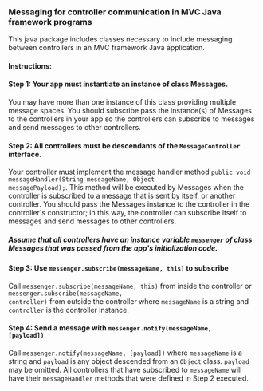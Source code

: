 ### Messaging for controller communication in MVC Java framework programs

This java package includes classes necessary to include messaging between controllers in an MVC framework
Java application.

#### Instructions:

#### Step 1: Your app must instantiate an instance of class Messages.  

You may have more than one instance of
this class providing multiple message spaces.  You should subscribe pass the instance(s) of Messages to the 
controllers in your app so the controllers can subscribe to messages and send messages to other controllers.

#### Step 2: All controllers must be descendants of the <code>MessageController</code> interface.  

Your controller must implement 
the message handler method <code>public void messageHandler(String messageName, Object messagePayload);</code>.  This method will be executed
by Messages when the controller is subscribed to a message that is sent by itself, or another controller.  You
should pass the Messages instance to the controller in the controller's constructor; in this way, the controller
can subscribe itself to messages and send messages to other controllers.

##### Assume that all controllers have an instance variable <code>messenger</code> of class Messages that was passed from the app's initialization code.

#### Step 3: Use <code>messenger.subscribe(messageName, this)</code> to subscribe

Call <code>messenger.subscribe(messageName, this)</code> from inside the controller or <code>messenger.subscribe(messageName, controller)</code> 
from outside the controller where <code>messageName</code> is a string and <code>controller</code> is the controller instance.

#### Step 4: Send a message with <code>messenger.notify(messageName, [payload])</code>

Call <code>messenger.notify(messageName, [payload])</code> where 
<code>messageName</code> is a string and <code>payload</code> is any object descended from an <code>Object</code> class.
<code>payload</code> may be omitted.  All controllers that have subscribed to <code>messageName</code> will have their <code>messageHandler</code> methods 
that were defined in Step 2 executed.  
